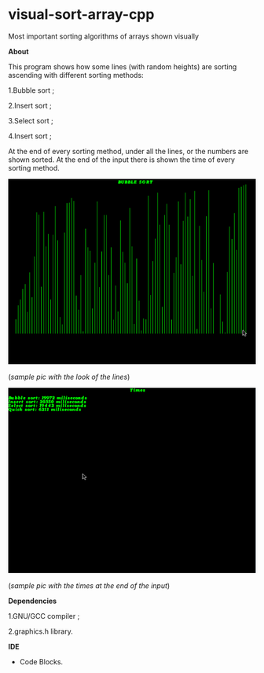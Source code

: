 # visual-sort-array-cpp

Most important sorting algorithms of arrays shown visually

**About**

This program shows how some lines (with random heights) are sorting
 ascending with different sorting methods:
 
1.Bubble sort ;

2.Insert sort ;

3.Select sort ;

4.Insert sort ;

At the end of every sorting method, under all the lines, or the numbers are shown sorted. At the end of the input there is shown the time of every sorting method.

![](images/img2.png)

(*sample pic with the look of the lines*)

![](images/img1.png)

(*sample pic with the times at the end of the input*)

**Dependencies**

1.GNU/GCC compiler ;

2.graphics.h library.

**IDE**

-  Code Blocks. 
